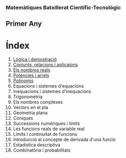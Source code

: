 ### Matemàtiques Batxillerat Científic-Tecnològic

## Primer Any

# Índex

1. [Lògica i demostració](logica/index.md)
2. [Conjunts, relacions i aplicaions](conjunts/index)
3. [Els nombres reals](reals/index.md)
4. [Potències i arrels](potencies_arrels/index.md)
5. [Polinomis](polinomis/index.md)
6. Equacions i sistemes d'equacions
7. Inequacions i sistemes d'inequacions
8. Trigonometria
9. Els nombres complexes
10. Vectors en el pla
11. Geometria plana
12. Còniques
13. Successions numèriques i límits
14. Les funcions reals de variable real
15. Límits i continuïtat de funcions
16. Introducció al concepte de derivada d'una funció
17. Estadística descriptiva
18. Combinatòria i probabilitats

